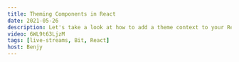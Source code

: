 ```yaml
---
title: Theming Components in React
date: 2021-05-26
description: Let's take a look at how to add a theme context to your React components so you can easily add theming.
video: 6WL9t63LjzM
tags: [live-streams, Bit, React]
host: Benjy
---
```

